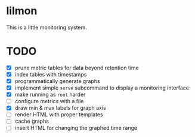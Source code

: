 # lilmon

This is a little monitoring system.

# TODO

- [x] prune metric tables for data beyond retention time
- [x] index tables with timestamps
- [x] programmatically generate graphs
- [x] implement simple `serve` subcommand to display a monitoring interface
- [x] make running as `root` harder
- [ ] configure metrics with a file
- [x] draw min & max labels for graph axis
- [ ] render HTML with proper templates
- [ ] cache graphs
- [ ] insert HTML for changing the graphed time range
